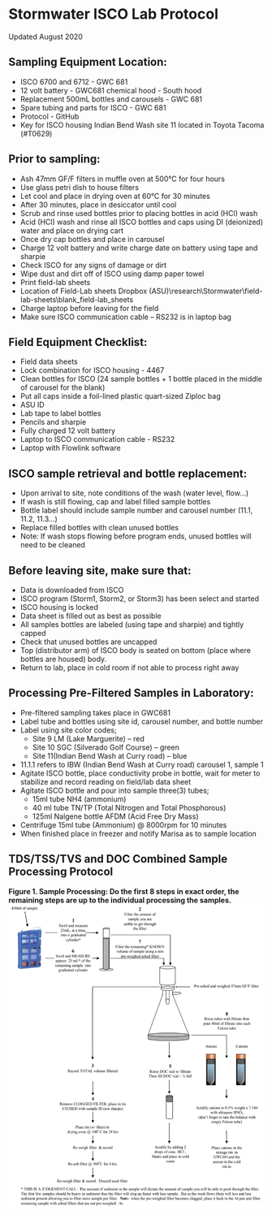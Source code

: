 # **Stormwater ISCO Lab Protocol**

Updated August 2020



## **Sampling Equipment Location:**

* ISCO 6700 and 6712 - GWC 681
* 12 volt battery - GWC681 chemical hood - South hood
* Replacement 500mL bottles and carousels - GWC 681
* Spare tubing and parts for ISCO - GWC 681
* Protocol - GitHub
* Key for ISCO housing Indian Bend Wash site 11 located in Toyota Tacoma (#T0629)


## **Prior to sampling:**

* Ash 47mm GF/F filters in muffle oven at 500°C for four hours
* Use glass petri dish to house filters
* Let cool and place in drying oven at 60°C for 30 minutes
* After 30 minutes, place in desiccator until cool
* Scrub and rinse used bottles prior to placing bottles in acid (HCl) wash
* Acid (HCl) wash and rinse all ISCO bottles and caps using DI (deionized) water and place on drying cart
* Once dry cap bottles and place in carousel 
* Charge 12 volt battery and write charge date on battery using tape and sharpie
* Check ISCO for any signs of damage or dirt
* Wipe dust and dirt off of ISCO using damp paper towel
* Print field-lab sheets 
* Location of Field-Lab sheets Dropbox (ASU)\research\Stormwater\field-lab-sheets\blank_field-lab_sheets 
* Charge laptop before leaving for the field
* Make sure ISCO communication cable – RS232 is in laptop bag


## **Field Equipment Checklist:**

* Field data sheets
* Lock combination for ISCO housing - 4467
* Clean bottles for ISCO (24 sample bottles + 1 bottle placed in the middle of carousel for the blank)
* Put all caps inside a foil-lined plastic quart-sized Ziploc bag
* ASU ID
* Lab tape to label bottles
* Pencils and sharpie
* Fully charged 12 volt battery
* Laptop to ISCO communication cable - RS232
* Laptop with Flowlink software


## **ISCO sample retrieval and bottle replacement:**

* Upon arrival to site, note conditions of the wash (water level, flow…)
* If wash is still flowing, cap and label filled sample bottles
* Bottle label should include sample number and carousel number (11.1, 11.2, 11.3…)
* Replace filled bottles with clean unused bottles
* Note:  If wash stops flowing before program ends, unused bottles will need to be cleaned


## **Before leaving site, make sure that:**

* Data is downloaded from ISCO
* ISCO program (Storm1, Storm2, or Storm3) has been select and started
* ISCO housing is locked
* Data sheet is filled out as best as possible
* All samples bottles are labeled (using tape and sharpie) and tightly capped
* Check that unused bottles are uncapped
* Top (distributor arm) of ISCO body is seated on bottom (place where bottles are housed) body.  
* Return to lab, place in cold room if not able to process right away


## **Processing Pre-Filtered Samples in Laboratory:**

* Pre-filtered sampling takes place in GWC681
* Label tube and bottles using site id, carousel number, and bottle number
* Label using site color codes;
    * Site 9 LM (Lake Marguerite) – red
    * Site 10 SGC (Silverado Golf Course) – green  
    * Site 11(Indian Bend Wash at Curry road) – blue 
* 11.1.1 refers to IBW (Indian Bend Wash at Curry road) carousel 1, sample 1
* Agitate ISCO bottle, place conductivity probe in bottle, wait for meter to stabilize and record reading on field/lab data sheet
* Agitate ISCO bottle and pour into sample three(3) tubes; 
    * 15ml tube NH4 (ammonium)
    * 40 ml tube TN/TP (Total Nitrogen and Total Phosphorous)
    * 125ml Nalgene bottle AFDM (Acid Free Dry Mass) 
* Centrifuge 15ml tube (Ammonium) @ 8000rpm for 10 minutes
* When finished place in freezer and notify Marisa as to sample location

## **TDS/TSS/TVS and DOC Combined Sample Processing Protocol**

**Figure 1.  Sample Processing: Do the first 8 steps in exact order, the remaining steps are up to the individual processing the samples.**
![alt text](Images/Stormwater_ISCO_Lab_Fig1.PNG "Figure 1")